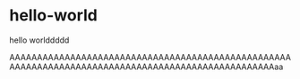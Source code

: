 # hello-world
hello    worlddddd

AAAAAAAAAAAAAAAAAAAAAAAAAAAAAAAAAAAAAAAAAAAAAAAAAAAAAAAAAAAAAAAAAAAAAAAAAAAAAAAAAAAAAAAAAAAAAAAAAAAaa
